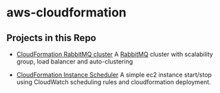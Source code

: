 # aws-cloudformation

## Projects in this Repo
* [CloudFormation RabbitMQ cluster](./rabbit-cluster/README.md)
  A [RabbitMQ](https://www.rabbitmq.com/) cluster with scalability group, load balancer and auto-clustering

* [CloudFormation Instance Scheduler](./instance-scheduler/README.md)
  A simple ec2 instance start/stop using CloudWatch scheduling rules and cloudformation deployment. 